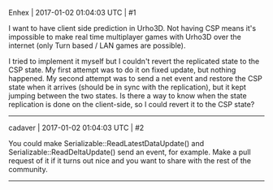 Enhex | 2017-01-02 01:04:03 UTC | #1

I want to have client side prediction in Urho3D. Not having CSP means it's impossible to make real time multiplayer games with Urho3D over the internet (only Turn based / LAN games are possible).

I tried to implement it myself but I couldn't revert the replicated state to the CSP state.
My first attempt was to do it on fixed update, but nothing happened.
My second attempt was to send a net event and restore the CSP state when it arrives (should be in sync with the replication), but it kept jumping between the two states.
Is there a way to know when the state replication is done on the client-side, so I could revert it to the CSP state?

-------------------------

cadaver | 2017-01-02 01:04:03 UTC | #2

You could make Serializable::ReadLatestDataUpdate() and Serializable::ReadDeltaUpdate() send an event, for example. Make a pull request of it if it turns out nice and you want to share with the rest of the community.

-------------------------

